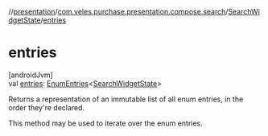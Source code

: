 //[presentation](../../../index.md)/[com.veles.purchase.presentation.compose.search](../index.md)/[SearchWidgetState](index.md)/[entries](entries.md)

# entries

[androidJvm]\
val [entries](entries.md): [EnumEntries](https://kotlinlang.org/api/latest/jvm/stdlib/kotlin.enums/-enum-entries/index.html)&lt;[SearchWidgetState](index.md)&gt;

Returns a representation of an immutable list of all enum entries, in the order they're declared.

This method may be used to iterate over the enum entries.
